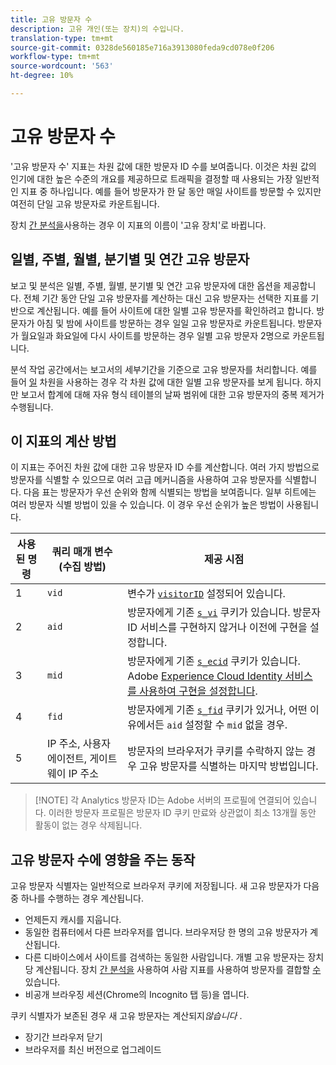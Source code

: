 ```yaml
---
title: 고유 방문자 수
description: 고유 개인(또는 장치)의 수입니다.
translation-type: tm+mt
source-git-commit: 0328de560185e716a3913080feda9cd078e0f206
workflow-type: tm+mt
source-wordcount: '563'
ht-degree: 10%

---
```



# 고유 방문자 수

&#39;고유 방문자 수&#39; 지표는 차원 값에 대한 방문자 ID 수를 보여줍니다. 이것은 차원 값의 인기에 대한 높은 수준의 개요를 제공하므로 트래픽을 결정할 때 사용되는 가장 일반적인 지표 중 하나입니다. 예를 들어 방문자가 한 달 동안 매일 사이트를 방문할 수 있지만 여전히 단일 고유 방문자로 카운트됩니다.

장치 [간 분석을](../cda/cda-home.md)사용하는 경우 이 지표의 이름이 &#39;고유 장치&#39;로 바뀝니다.

## 일별, 주별, 월별, 분기별 및 연간 고유 방문자

보고 및 분석은 일별, 주별, 월별, 분기별 및 연간 고유 방문자에 대한 옵션을 제공합니다. 전체 기간 동안 단일 고유 방문자를 계산하는 대신 고유 방문자는 선택한 지표를 기반으로 계산됩니다. 예를 들어 사이트에 대한 일별 고유 방문자를 확인하려고 합니다. 방문자가 아침 및 밤에 사이트를 방문하는 경우 일일 고유 방문자로 카운트됩니다. 방문자가 월요일과 화요일에 다시 사이트를 방문하는 경우 일별 고유 방문자 2명으로 카운트됩니다.

분석 작업 공간에서는 보고서의 세부기간을 기준으로 고유 방문자를 처리합니다. 예를 들어 [일](../dimensions/day.md) 차원을 사용하는 경우 각 차원 값에 대한 일별 고유 방문자를 보게 됩니다. 하지만 보고서 합계에 대해 자유 형식 테이블의 날짜 범위에 대한 고유 방문자의 중복 제거가 수행됩니다.

## 이 지표의 계산 방법

이 지표는 주어진 차원 값에 대한 고유 방문자 ID 수를 계산합니다. 여러 가지 방법으로 방문자를 식별할 수 있으므로 여러 고급 메커니즘을 사용하여 고유 방문자를 식별합니다. 다음 표는 방문자가 우선 순위와 함께 식별되는 방법을 보여줍니다. 일부 히트에는 여러 방문자 식별 방법이 있을 수 있습니다. 이 경우 우선 순위가 높은 방법이 사용됩니다.

| 사용된 명령 | 쿼리 매개 변수(수집 방법) | 제공 시점 |
| --- | --- | --- |
| 1 | `vid` | 변수가 [`visitorID`](/help/implement/vars/config-vars/visitorid.md) 설정되어 있습니다. |
| 2 | `aid` | 방문자에게 기존 [`s_vi`](https://docs.adobe.com/content/help/ko-KR/core-services/interface/ec-cookies/cookies-analytics.html) 쿠키가 있습니다. 방문자 ID 서비스를 구현하지 않거나 이전에 구현을 설정합니다. |
| 3 | `mid` | 방문자에게 기존 [`s_ecid`](https://docs.adobe.com/content/help/ko-KR/core-services/interface/ec-cookies/cookies-analytics.html) 쿠키가 있습니다. Adobe [Experience Cloud Identity 서비스를 사용하여 구현을 설정합니다](https://docs.adobe.com/content/help/ko-KR/id-service/using/home.html). |
| 4 | `fid` | 방문자에게 기존 [`s_fid`](https://docs.adobe.com/content/help/ko-KR/core-services/interface/ec-cookies/cookies-analytics.html) 쿠키가 있거나, 어떤 이유에서든 `aid` 설정할 수 `mid` 없을 경우. |
| 5 | IP 주소, 사용자 에이전트, 게이트웨이 IP 주소 | 방문자의 브라우저가 쿠키를 수락하지 않는 경우 고유 방문자를 식별하는 마지막 방법입니다. |

>[!NOTE] 각 Analytics 방문자 ID는 Adobe 서버의 프로필에 연결되어 있습니다. 이러한 방문자 프로필은 방문자 ID 쿠키 만료와 상관없이 최소 13개월 동안 활동이 없는 경우 삭제됩니다.

## 고유 방문자 수에 영향을 주는 동작

고유 방문자 식별자는 일반적으로 브라우저 쿠키에 저장됩니다. 새 고유 방문자가 다음 중 하나를 수행하는 경우 계산됩니다.

* 언제든지 캐시를 지웁니다.
* 동일한 컴퓨터에서 다른 브라우저를 엽니다. 브라우저당 한 명의 고유 방문자가 계산됩니다.
* 다른 디바이스에서 사이트를 검색하는 동일한 사람입니다. 개별 고유 방문자는 장치당 계산됩니다. 장치 [간 분석을](../cda/cda-home.md) 사용하여 사람 지표를 사용하여 방문자를 결합할 [수](people.md) 있습니다.
* 비공개 브라우징 세션(Chrome의 Incognito 탭 등)을 엽니다.

쿠키 식별자가 보존된 경우 새 고유 방문자는 계산되지&#x200B;*않습니다* .

* 장기간 브라우저 닫기
* 브라우저를 최신 버전으로 업그레이드
